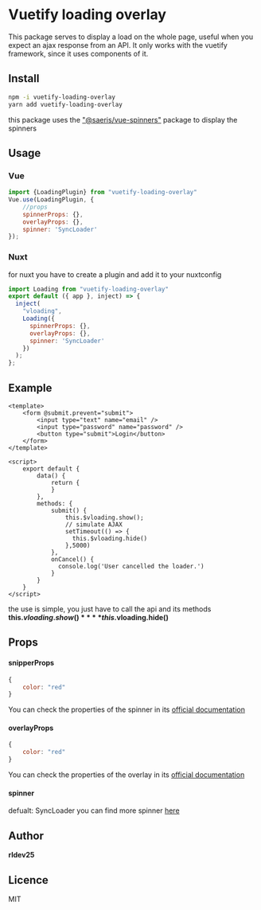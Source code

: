 # Vuetify loading overlay
This package serves to display a load on the whole page, useful when you expect an ajax response from an API. It only works with the vuetify framework, since it uses components of it.

## Install

```bash
npm -i vuetify-loading-overlay
yarn add vuetify-loading-overlay
```
this package uses the ["@saeris/vue-spinners"](https://vue-spinners.saeris.io/) package to display the spinners

## Usage
### Vue
```javascript
import {LoadingPlugin} from "vuetify-loading-overlay"
Vue.use(LoadingPlugin, {
    //props
    spinnerProps: {},
    overlayProps: {},
    spinner: 'SyncLoader'
});
```

### Nuxt
for nuxt you have to create a plugin and add it to your nuxtconfig
```javascript
import Loading from "vuetify-loading-overlay"
export default ({ app }, inject) => {
  inject(
    "vloading",
    Loading({
      spinnerProps: {},
      overlayProps: {},
      spinner: 'SyncLoader'
    })
  );
};
```

## Example
```vue
<template>
    <form @submit.prevent="submit">
        <input type="text" name="email" />
        <input type="password" name="password" />
        <button type="submit">Login</button>
    </form>
</template>

<script>
    export default {
        data() {
            return {
            }
        },
        methods: {
            submit() {
                this.$vloading.show();
                // simulate AJAX
                setTimeout(() => {
                  this.$vloading.hide()
                },5000)                 
            },
            onCancel() {
              console.log('User cancelled the loader.')
            }                      
        }
    }
</script>
```
the use is simple, you just have to call the api and its methods
**this.$vloading.show()**
**this.$vloading.hide()**


## Props

#### snipperProps
```javascript
{
    color: "red"
}
```
You can check the properties of the spinner in its [official documentation](https://github.com/Saeris/vue-spinners)

#### overlayProps
```javascript
{
    color: "red"
}
```
You can check the properties of the overlay in its [official documentation](https://vuetifyjs.com/en/components/overlays/)

#### spinner
defualt: SyncLoader
you can find more spinner [here](https://vue-spinners.saeris.io/)

## Author
**rldev25**

## Licence
MIT
